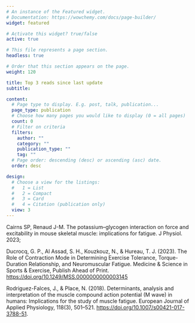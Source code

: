 ```yaml
---
# An instance of the Featured widget.
# Documentation: https://wowchemy.com/docs/page-builder/
widget: featured

# Activate this widget? true/false
active: true

# This file represents a page section.
headless: true

# Order that this section appears on the page.
weight: 120

title: Top 3 reads since last update
subtitle:

content:
  # Page type to display. E.g. post, talk, publication...
  page_type: publication
  # Choose how many pages you would like to display (0 = all pages)
  count: 0
  # Filter on criteria
  filters:
    author: ""
    category: ""
    publication_type: ""
    tag: ""
  # Page order: descending (desc) or ascending (asc) date.
  order: desc

design:
  # Choose a view for the listings:
  #   1 = List
  #   2 = Compact
  #   3 = Card
  #   4 = Citation (publication only)
  view: 3
---
```

Cairns SP, Renaud J-M. The potassium–glycogen interaction on force and excitability in mouse skeletal muscle: implications for fatigue. J Physiol. 2023; 

Ducrocq, G. P., Al Assad, S. H., Kouzkouz, N., & Hureau, T. J. (2023). The Role of Contraction Mode in Determining Exercise Tolerance, Torque-Duration Relationship, and Neuromuscular Fatigue. Medicine & Science in Sports & Exercise, Publish Ahead of Print. https://doi.org/10.1249/MSS.0000000000003145

Rodriguez-Falces, J., & Place, N. (2018). Determinants, analysis and interpretation of the muscle compound action potential (M wave) in humans: Implications for the study of muscle fatigue. European Journal of Applied Physiology, 118(3), 501–521. https://doi.org/10.1007/s00421-017-3788-51. 
